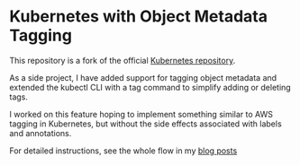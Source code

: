 # Kubernetes with Object Metadata Tagging
This repository is a fork of the official [Kubernetes repository](https://github.com/kubernetes/kubernetes).

As a side project, I have added support for tagging object metadata and extended the kubectl CLI with a tag command to simplify adding or deleting tags.  

I worked on this feature hoping to implement something similar to AWS tagging in Kubernetes, but without the side effects associated with labels and annotations.

For detailed instructions, see the whole flow in my [blog posts](https://medium.com/@loyalswallow21/tagging-kubernetes-objects-9774500cb214)